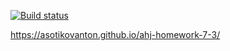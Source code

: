 [![Build status](https://ci.appveyor.com/api/projects/status/ju4adceecmjmqp10?svg=true)](https://ci.appveyor.com/project/AsotikovAnton/ahj-homework-7-3)

https://asotikovanton.github.io/ahj-homework-7-3/
